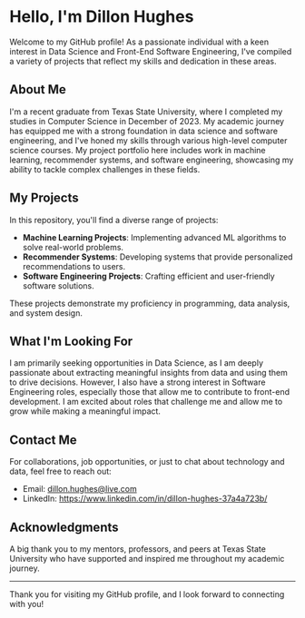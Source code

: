 # Hello, I'm Dillon Hughes

Welcome to my GitHub profile! As a passionate individual with a keen interest in Data Science and Front-End Software Engineering, I've compiled a variety of projects that 
reflect my skills and dedication in these areas.

## About Me

I'm a recent graduate from Texas State University, where I completed my studies in Computer Science in December of 2023. My academic journey has equipped me with a strong 
foundation in data science and software engineering, and I've honed my skills through various high-level computer science courses. My project portfolio here includes work 
in machine learning, recommender systems, and software engineering, showcasing my ability to tackle complex challenges in these fields.

## My Projects

In this repository, you'll find a diverse range of projects:

- **Machine Learning Projects**: Implementing advanced ML algorithms to solve real-world problems.
- **Recommender Systems**: Developing systems that provide personalized recommendations to users.
- **Software Engineering Projects**: Crafting efficient and user-friendly software solutions.

These projects demonstrate my proficiency in programming, data analysis, and system design.

## What I'm Looking For

I am primarily seeking opportunities in Data Science, as I am deeply passionate about extracting meaningful insights from data and using them to drive decisions. However, 
I also have a strong interest in Software Engineering roles, especially those that allow me to contribute to front-end development. I am excited about roles that challenge 
me and allow me to grow while making a meaningful impact.

## Contact Me

For collaborations, job opportunities, or just to chat about technology and data, feel free to reach out:

- Email: dillon.hughes@live.com
- LinkedIn: https://www.linkedin.com/in/dillon-hughes-37a4a723b/


## Acknowledgments

A big thank you to my mentors, professors, and peers at Texas State University who have supported and inspired me throughout my academic journey.

---

Thank you for visiting my GitHub profile, and I look forward to connecting with you!
